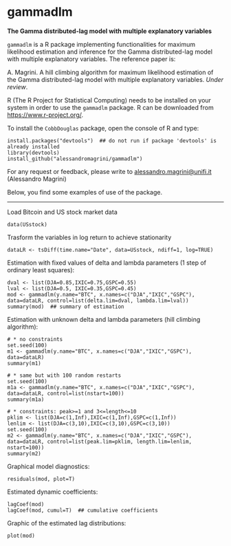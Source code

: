 # gammadlm
__The Gamma distributed-lag model with multiple explanatory variables__

`gammadlm` is a R package implementing functionalities for maximum likelihood estimation and inference for the Gamma distributed-lag model with multiple explanatory variables.
The reference paper is:

A. Magrini. A hill climbing algorithm for maximum likelihood estimation of the Gamma distributed-lag model with multiple explanatory variables. _Under review_.


R (The R Project for Statistical Computing) needs to be installed on your system in order
to use the `gammadlm` package. R can be downloaded from https://www.r-project.org/.

To install the `CobbDouglas` package, open the console of R and type:
```
install.packages("devtools")  ## do not run if package 'devtools' is already installed
library(devtools)
install_github("alessandromagrini/gammadlm")
```

For any request or feedback, please write to <alessandro.magrini@unifi.it> (Alessandro Magrini)

Below, you find some examples of use of the package.
_________________________________________________________________

Load Bitcoin and US stock market data
```
data(USstock)
```
Trasform the variables in log return to achieve stationarity
```
dataLR <- tsDiff(time.name="Date", data=USstock, ndiff=1, log=TRUE)
```
Estimation with fixed values of delta and lambda parameters (1 step of ordinary least squares):
```
dval <- list(DJA=0.85,IXIC=0.75,GSPC=0.55)
lval <- list(DJA=0.5, IXIC=0.35,GSPC=0.45)
mod <- gammadlm(y.name="BTC", x.names=c("DJA","IXIC","GSPC"), data=dataLR, control=list(delta.lim=dval, lambda.lim=lval))
summary(mod)  ## summary of estimation
```
Estimation with unknown delta and lambda parameters (hill climbing algorithm):
```
# * no constraints
set.seed(100)
m1 <- gammadlm(y.name="BTC", x.names=c("DJA","IXIC","GSPC"), data=dataLR)
summary(m1)

# * same but with 100 random restarts
set.seed(100)
m1a <- gammadlm(y.name="BTC", x.names=c("DJA","IXIC","GSPC"), data=dataLR, control=list(nstart=100))
summary(m1a)

# * constraints: peak>=1 and 3<=length<=10
pklim <- list(DJA=c(1,Inf),IXIC=c(1,Inf),GSPC=c(1,Inf))
lenlim <- list(DJA=c(3,10),IXIC=c(3,10),GSPC=c(3,10))
set.seed(100)
m2 <- gammadlm(y.name="BTC", x.names=c("DJA","IXIC","GSPC"), data=dataLR, control=list(peak.lim=pklim, length.lim=lenlim, nstart=100))
summary(m2)
```
Graphical model diagnostics:
```
residuals(mod, plot=T)
```
Estimated dynamic coefficients:
```
lagCoef(mod)
lagCoef(mod, cumul=T)  ## cumulative coefficients
```
Graphic of the estimated lag distributions:
```
plot(mod)
```
